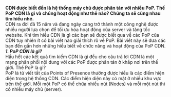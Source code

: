 **CDN được biết đến là hệ thống máy chủ được phân tán với nhiều PoP. Thế PoP CDN là gì và chúng hoạt động như thế nào? Chúng ta sẽ cùng nhau tìm hiểu nhé.**  
CDN ra đời đã 15 năm và đang ngày càng trở thành một công nghệ được nhiều người lựa chọn để tối ưu hóa hoạt động của server và tăng tốc website. Khi tìm hiểu CDN là gì các bạn sẽ được biết qua về các PoP của CDN tuy nhiên ít có bài viết nào giải thích rõ về PoP. Bài viết này sẽ đưa các bạn đến gần hơn những hiểu biết về chức năng và hoạt động của PoP CDN.  
***1. PoP CDN là gì?***  
Hầu hết các kết quả tìm kiếm CDN là gì đều cho câu trả lời CDN là một mạng phân phối nội dung với các PoP được phân tán ở khắp nơi trên thế giới. Thế PoP là gì?  
PoP là từ viết tắt của Points of Presence thường được hiểu là các điểm hiện diện trong hệ thống CDN. Các điểm hiện diện này có mặt ở nhiều khu vực trên thế giới. Mỗi một PoP có thể chứa nhiều nút (Nodes) và mỗi một nút thì có nhiều máy chủ (server).  
